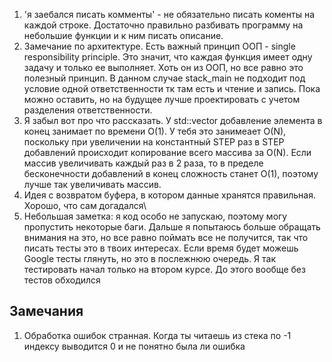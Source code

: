 1. 'я заебался писать комменты' - не обязательно писать коменты на каждой строке. 
Достаточно правильно разбивать программу на небольшие функции и к ним писать описание.
2. Замечание по архитектуре. Есть важный принцип ООП - single responsibility principle. Это значит, что каждая функция имеет одну задачу и только ее выполняет. Хоть он из ООП, но все равно это полезный принцип.
В данном случае stack_main не подходит под условие одной ответственности тк там есть и чтение и запись. Пока можно оставить, но на будущее лучше проектировать с учетом разделения ответственности.
3. Я забыл вот про что рассказать. У std::vector добавление элемента в конец занимает по времени O(1). У тебя это занимеает O(N), поскольку при увеличении на константный STEP раз в STEP добавлений происходит копирование всего массива за O(N).
Если массив увеличивать каждый раз в 2 раза, то в пределе бесконечности добавлений в конец сложность станет O(1), поэтому лучше так увеличивать массив.
4. Идея с возвратом буфера, в котором данные хранятся правильная. Хорошо, что сам догадался\
5. Небольшая заметка: я код особо не запускаю, поэтому могу пропустить некоторые баги. Дальше я попытаюсь больше обращать внимания на это, но все равно поймать все не получится, так что писать тесты это в твоих интересах.
Если время будет можешь Google тесты глянуть, но это в послежнюю очередь. Я так тестировать начал только на втором курсе. До этого вообще без тестов обходился


## Замечания 
1. Обработка ошибок странная. Когда ты читаешь из стека по -1 индексу выводится 0 и не понятно была ли ошибка

